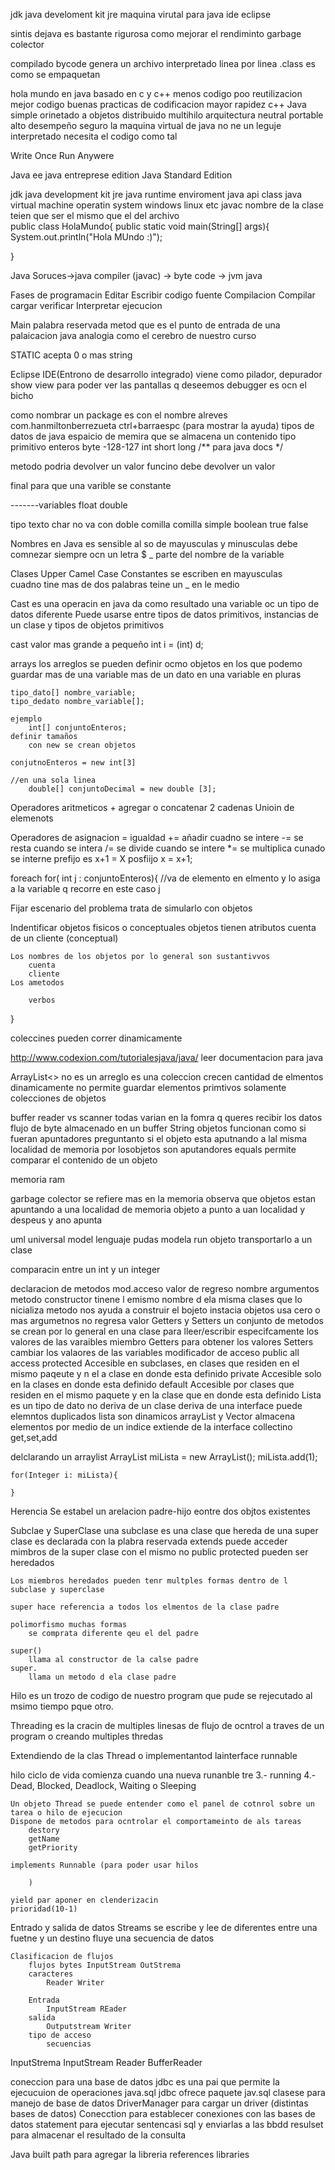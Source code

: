 jdk
	java develoment kit
jre
	maquina virutal para java
ide
	eclipse

sintis dejava es bastante rigurosa
como mejorar el rendiminto
	garbage colector

compilado 
	bycode
	genera un archivo
interpretado
	linea por linea
.class
	es como se empaquetan 

hola mundo en java
	basado en 
		c y c++
menos codigo
	poo reutilizacion
mejor codigo
	buenas practicas de codificacion
mayor rapidez
	c++
Java
	simple
	orinetado a objetos
	distribuido
	multihilo
	arquitectura neutral
	portable
	alto desempeño
	seguro
la maquina virtual de java no ne
un leguje interpretado necesita el codigo como tal

Write Once
	Run Anywere

Java ee
	java entreprese edition
Java Standard Edition

jdk
	java development kit
jre
	java runtime enviroment
		java api class
		java virtual machine
	operatin system
		windows linux etc
javac
nombre de la clase teien que ser el mismo que el del archivo	
public class HolaMundo{ 
	public static void main(String[] args){
		System.out.println("Hola MUndo :)");

}

Java Soruces->java compiler (javac) -> byte code -> jvm java

Fases de programacin
Editar
	Escribir codigo fuente
Compilacion
	Compilar
	cargar
	verificar
Interpretar
	ejecucion

Main 
	palabra reservada 
	metod que es el punto de entrada de una palaicacion java
	analogia como el cerebro de nuestro curso

STATIC
	acepta 0 o mas string

Eclipse
	IDE(Entrono de desarrollo integrado)
	viene como pilador, depurador
show view
	para poder ver las pantallas q deseemos
debugger es ocn el bicho
	
como nombrar un package
	es con el nombre alreves
		com.hanmiltonberrezueta
	ctrl+barraespc (para mostrar la ayuda)
tipos de datos de java
	espaicio de memira que se almacena un contenido
	tipo primitivo
		enteros	
			byte -128-127
			int
			short
			long
	/**
		para java docs
	*/

metodo podria devolver un valor
funcino debe devolver un valor

final para que una varible se  constante

-------variables
float
double

tipo texto
	char no va con doble comilla
	 comilla simple
	boolean
		true
		false

Nombres en Java
	es sensible al so de mayusculas y minusculas
	debe comnezar siempre ocn un letra
	$ _ parte del nombre de la variable

Clases
	Upper Camel Case
Constantes 
	se escriben en mayusculas	
	cuadno tine mas de dos palabras teine un _ en le medio

Cast
	es una operacin en java
	da como resultado una variable oc un tipo de datos diferente
	Puede usarse entre tipos de datos primitivos, instancias de un clase y tipos de objetos primitivos

cast valor mas grande a pequeño
	int i = (int) d;

arrays
	los arreglos se pueden definir ocmo objetos en los que podemo guardar mas de una variable
	mas de un dato en una variable
	en pluras

	tipo_dato[] nombre_variable;
	tipo_dedato nombre_variable[];

	ejemplo
		int[] conjuntoEnteros;
	definir tamaños
		con new se crean objetos

	conjutnoEnteros = new int[3]

	//en una sola linea
		double[] conjuntoDecimal = new double [3];

Operadores aritmeticos
	+ agregar o concatenar 2 cadenas
		Unioin de elemenots

Operadores de asignacion
	= igualdad
	+= añadir cuadno se intere
	-= se resta cuando se intera
	/= se divide cuando se intere
	*= se multiplica cunado se interne
prefijo 
es x+1 = X
posfiijo
	x = x+1;

foreach
	for( int j : conjuntoEnteros){
		//va de elemento en elmento y lo asiga a la variable q recorre en este caso j

Fijar escenario del problema
	trata de simularlo con objetos

Indentificar objetos
	fisicos o conceptuales
	objetos tienen atributos
	cuenta de un cliente (conceptual)

	Los nombres de los objetos por lo general son sustantivvos
		cuenta 
		cliente
	Los ametodos 

		verbos
}

coleccines pueden correr dinamicamente

http://www.codexion.com/tutorialesjava/java/
	leer documentacion para java

ArrayList<>
	no es un arreglo 
	es una coleccion
	crecen cantidad de elmentos dinamicamente
	no permite guardar elementos primtivos
	solamente colecciones de objetos

buffer reader vs scanner
	todas varian en la fomra q queres recibir los datos
	flujo de byte almacenado en un buffer
String
	objetos 
		funcionan como si fueran apuntadores
	preguntanto si el objeto esta aputnando a lal misma localidad de memoria por losobjetos son aputandores 
equals
	permite comparar el contenido de un objeto

memoria ram

garbage colector
	se refiere mas en la memoria
	observa que objetos estan apuntando a una localidad de memoria
	objeto a punto a uan localidad y despeus y ano apunta

uml
	universal model lenguaje
	pudas modela run objeto transportarlo a un clase

comparacin entre un int y un integer

declaracion de metodos
	mod.acceso
	valor de regreso
	nombre 
	argumentos
metodo constructor
	tinene l emismo nombre d ela misma clases que lo nicializa
	metodo nos ayuda a construir el bojeto
	instacia objetos
	usa cero o mas argumetnos
	no regresa valor
Getters y Setters
	un conjunto de metodos se crean por lo general en una clase para lleer/escribir especifcamente los valores de las varaibles miembro
	Getters para obtener los valores
	Setters cambiar los valaores de las variables
modificador de acceso
	public 
		all access
	protected
		Accesible en subclases, en  clases que residen en el mismo paqeute y n el a clase en donde esta definido
	private
		Accesible solo en la clases en donde esta definido
	default
		Accesible por clases que residen en el mismo paquete y en la clase que en donde esta definido
Lista es un tipo de dato 
	no deriva de un clase
	deriva de una interface
	puede elemntos duplicados
	lista son dinamicos
	arrayList y Vector
	almacena elementos por medio de un indice
	extiende de la interface collectino
	get,set,add

delclarando un arraylist
	ArrayList<Integer> miLista = new ArrayList<Integer>();
	miLista.add(1);

	for(Integer i: miLista){

	}

Herencia
	Se estabel un arelacion padre-hijo eontre dos objtos existentes

Subclae y SuperClase
	una subclase es una clase que 
		hereda de una super clase
		es declarada con la plabra reservada extends
		puede acceder mimbros de la super clase con el mismo no
	public protected pueden ser heredados

	Los miembros heredados pueden tenr multples formas dentro de l subclase y superclase

	super hace referencia a todos los elmentos de la clase padre

	polimorfismo muchas formas
		se comprata diferente qeu el del padre

	super()
		llama al constructor de la calse padre
	super.
		llama un metodo d ela clase padre

Hilo 
	es un trozo de codigo de nuestro program que pude se rejecutado al msimo tiempo pque otro.

Threading es la cracin de multiples linesas de flujo de ocntrol a traves de un program o creando multiples thredas

Extendiendo de la clas Thread o implementantod lainterface runnable

hilo
	ciclo de vida
		comienza cuando una nueva 
		runanble tre
		3.- running
		4.- Dead, Blocked, Deadlock, Waiting o Sleeping

	Un objeto Thread se puede entender como el panel de cotnrol sobre un tarea o hilo de ejecucion
	Dispone de metodos para ocntrolar el comportameinto de als tareas
		destory 
		getName
		getPriority

	implements Runnable (para poder usar hilos

		)

	yield par aponer en clenderizacin 
	prioridad(10-1)

Entrado y salida de datos
	Streams
		se escribe y lee de diferentes 
	entre una fuetne y un destino fluye una secuencia de datos

	Clasificacion de flujos
		flujos bytes InputStream OutStrema
		caracteres
			Reader Writer

		Entrada
			InputStream REader
		salida
			Outputstream Writer
		tipo de acceso 
			secuencias

InputStrema
InputStream Reader
BufferReader

coneccion para una base de datos
	jdbc
		es una pai que permite la ejecucuion de operaciones 
	java.sql
		jdbc ofrece paquete jav.sql
		clasese para manejo de base de datos
	DriverManager
		para cargar un driver (distintas bases de datos)
	Conecction
		para establecer conexiones con las bases de datos
	statement 
		para ejecutar sentencasi sql y enviarlas a las bbdd
	resulset
		para almacenar el resultado de la consulta

Java built path para agregar la libreria
	references libraries
